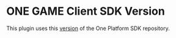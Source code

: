 # ONE GAME Client SDK Version

This plugin uses this [version](https://git.i3d.net/one/ardentblue/one-game-sdk/-/commit/060473173136b2c8d9bc43aaad0eb487870dc115) of the One Platform SDK repository.
